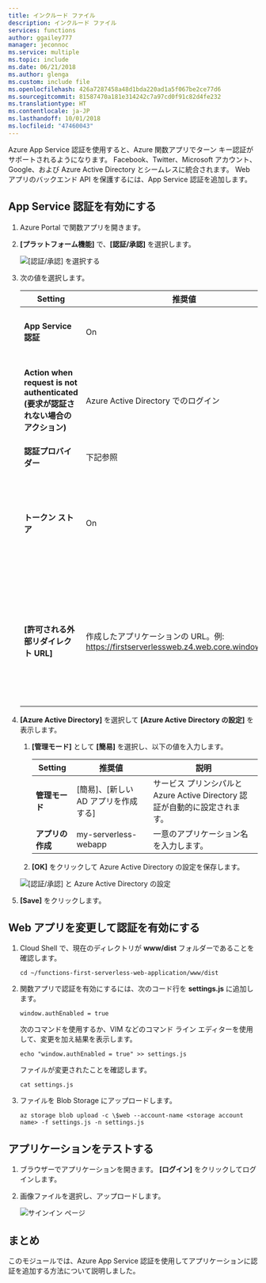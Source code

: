 ```yaml
---
title: インクルード ファイル
description: インクルード ファイル
services: functions
author: ggailey777
manager: jeconnoc
ms.service: multiple
ms.topic: include
ms.date: 06/21/2018
ms.author: glenga
ms.custom: include file
ms.openlocfilehash: 426a7287458a48d1bda220ad1a5f067be2ce77d6
ms.sourcegitcommit: 81587470a181e314242c7a97cd0f91c82d4fe232
ms.translationtype: HT
ms.contentlocale: ja-JP
ms.lasthandoff: 10/01/2018
ms.locfileid: "47460043"
---
```

Azure App Service 認証を使用すると、Azure 関数アプリでターン キー認証がサポートされるようになります。 Facebook、Twitter、Microsoft アカウント、Google、および Azure Active Directory とシームレスに統合されます。 Web アプリのバックエンド API を保護するには、App Service 認証を追加します。

## <a name="enable-app-service-authentication"></a>App Service 認証を有効にする

1. Azure Portal で関数アプリを開きます。

1. **[プラットフォーム機能]** で、**[認証/承認]** を選択します。

    ![[認証/承認] を選択する](media/functions-first-serverless-web-app/6-authorization.jpg)

1. 次の値を選択します。
    
    | Setting      |  推奨値   | 説明                                        |
    | --- | --- | ---|
    | **App Service 認証** | On | 認証を有効にします。 |
    | **Action when request is not authenticated (要求が認証されない場合のアクション)** | Azure Active Directory でのログイン | 構成済みの認証方法 (下記参照) を選択します。 |
    | **認証プロバイダー** | 下記参照 | 下記参照 |
    | **トークン ストア** | On | App Service でトークンの格納および管理を許可します。 |
    | **[許可される外部リダイレクト URL]** | 作成したアプリケーションの URL。例: https://firstserverlessweb.z4.web.core.windows.net/ | ユーザーが認証された後に App Service からリダイレクトできる URL。 |

1. **[Azure Active Directory]** を選択して **[Azure Active Directory の設定]** を表示します。

    1. **[管理モード]** として **[簡易]** を選択し、以下の値を入力します。
    
        | Setting      |  推奨値   | 説明                                        |
        | --- | --- | ---|
        | **管理モード** | [簡易]、[新しい AD アプリを作成する] | サービス プリンシパルと Azure Active Directory 認証が自動的に設定されます。 |
        | **アプリの作成** | my-serverless-webapp | 一意のアプリケーション名を入力します。 |
    
    1. **[OK]** をクリックして Azure Active Directory の設定を保存します。

    ![[認証/承認] と Azure Active Directory の設定](media/functions-first-serverless-web-app/6-create-aad.png)

1. **[Save]** をクリックします。


## <a name="modify-the-web-app-to-enable-authentication"></a>Web アプリを変更して認証を有効にする

1. Cloud Shell で、現在のディレクトリが **www/dist** フォルダーであることを確認します。

    ```azurecli
    cd ~/functions-first-serverless-web-application/www/dist
    ```

1. 関数アプリで認証を有効にするには、次のコード行を **settings.js** に追加します。

    `window.authEnabled = true`

    次のコマンドを使用するか、VIM などのコマンド ライン エディターを使用して、変更を加え結果を表示します。

    ```azurecli
    echo "window.authEnabled = true" >> settings.js
    ```

    ファイルが変更されたことを確認します。

    ```azurecli
    cat settings.js
    ```

1. ファイルを Blob Storage にアップロードします。

    ```azurecli
    az storage blob upload -c \$web --account-name <storage account name> -f settings.js -n settings.js
    ```


## <a name="test-the-application"></a>アプリケーションをテストする

1. ブラウザーでアプリケーションを開きます。 **[ログイン]** をクリックしてログインします。

1. 画像ファイルを選択し、アップロードします。

    ![サインイン ページ](media/functions-first-serverless-web-app/6-aad-auth.png)
    

## <a name="summary"></a>まとめ

このモジュールでは、Azure App Service 認証を使用してアプリケーションに認証を追加する方法について説明しました。
